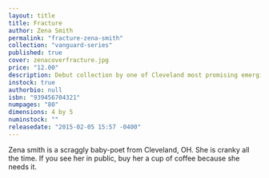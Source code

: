 ```yaml
---
layout: title
title: Fracture
author: Zena Smith
permalink: "fracture-zena-smith"
collection: "vanguard-series"
published: true
cover: zenacoverfracture.jpg
price: "12.00"
description: Debut collection by one of Cleveland most promising emerging underground poets.
instock: true
authorbio: null
isbn: "939456704321"
numpages: "80"
dimensions: 4 by 5
numinstock: ""
releasedate: "2015-02-05 15:57 -0400"
---
```



Zena smith is a scraggly baby-poet from Cleveland, OH. She is cranky all the time. If you see her in public, buy her a cup of coffee because she needs it.
